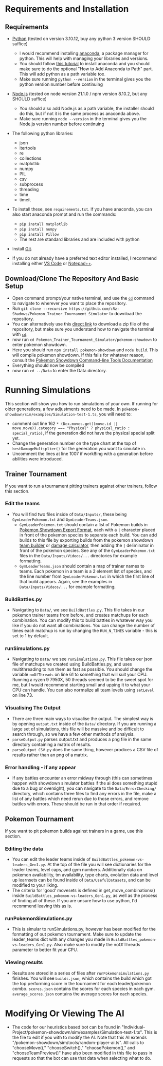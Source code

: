 # Requirements and Installation
## Requirements
* [Python](https://www.python.org/downloads/) (tested on version 3.10.12, buy any python 3 version SHOULD suffice)
    * I would recommend installing [anaconda](https://docs.anaconda.com/free/anaconda/install/windows/), a package manager for python. This will help with managing your libraries and versions.
    * You should follow [this tutorial](https://www.datacamp.com/tutorial/installing-anaconda-windows) to install anaconda and you should make sure to do the optional "How to Add Anaconda to Path" part. This will add python as a path variable too.
    * Make sure running `python --version` in the terminal gives you the python version number before continuing
* [Node.js](https://nodejs.org/en/download) (tested on node version 21.1.0 / npm version 8.10.2, but any SHOULD suffice)
    * You should also add Node.js as a path variable, the installer should do this, but if not it is the same process as anaconda above.
    * Make sure running `node --version` in the terminal gives you the Node.js version number before continuing
* The following python libraries:
    * json
    * itertools
    * re
    * collections
    * matplotlib
    * numpy
    * PIL
    * csv
    * subprocess
    * threading
    * time
    * timeit
* To install these, see `requirements.txt`. If you have anaconda, you can also start anaconda prompt and run the commands:
    * `pip install matplotlib`
    * `pip install numpy`
    * `pip install Pillow`
    * The rest are standard libraries and are included with python

* Install [Git](https://git-scm.com/downloads).

* If you do not already have a preferred text editor installed, I recommend installing either [VS Code](https://code.visualstudio.com/download) or [Notepad++](https://notepad-plus-plus.org/downloads/).

## Download/Clone The Repository And Basic Setup

* Open command prompt/your native terminal, and use the [`cd`](https://www.geeksforgeeks.org/cd-cmd-command/) command to navigate to wherever you want to place the repository.
* Run `git clone --recursive https://github.com/cRz-Shadows/Pokemon_Trainer_Tournament_Simulator` to download the repository.
* You can alternatively use this [direct link](https://github.com/cRz-Shadows/Pokemon_Trainer_Tournament_Simulator/archive/refs/heads/main.zip) to download a zip file of the repository, but make sure you understand how to navigate the terminal with [`cd`](https://www.geeksforgeeks.org/cd-cmd-command/).
* now run `cd Pokemon_Trainer_Tournament_Simulator/pokemon-showdown` to enter pokemon showdown.
* Here you should run `npm install pokemon-showdown` and `node build`. This will compile pokemon showdown. If this fails for whatever reason, consult the [Pokemon Showdown Command-line Tools Documentation](https://github.com/smogon/pokemon-showdown/blob/master/COMMANDLINE.md)
* Everything should now be compiled
* now run `cd ../Data` to enter the Data directory.

# Running Simulations

This section will show you how to run simulations of your own. If running for older generations, a few adjustments need to be made. In `pokemon-showdown/sim/examples/Simulation-test-1.ts`, you will need to:
* comment out line 162 `* (Dex.moves.get((move.id || move.move)).category === "Physical" ? physical_ratio : special_ratio)`, if the generation did not have the physical special split yet.
* Change the generation number on the type chart at the top of `bestDamageMultiplier()` for the generation you want to simulate in. 
* Uncomment the lines at line 1007 if work8ing with a generation before abilities were introduced.

## Trainer Tournament

If you want to run a tournament pitting trainers against other trainers, follow this section.

### Edit the teams
* You will find two files inside of `Data/Inputs/`, these being `GymLeaderPokemon.txt` and `GymLeaderTeams.json`.
    * `GymLeaderPokemon.txt` should contain a list of Pokemon builds in [Pokemon Showdown Export Format](https://github.com/smogon/pokemon-showdown/blob/master/sim/TEAMS.md), each with a `|` character placed in front of the pokemon species to separate each build. You can add builds to this file by exporting builds from the pokemon showdown [team builder](https://play.pokemonshowdown.com/teambuilder) or [damage calculator](https://calc.pokemonshowdown.com/), then adding the `|` deliminator in front of the pokemon species. See any of the `GymLeaderPokemon.txt` files in the `Data/Inputs/Videos/...` directories for example formatting.
    * `GymLeaderTeams.json` should contain a map of trainer names to teams. Each pokemon in a team is a 2 element list of species, and the line number from `GymLeaderPokemon.txt` in which the first line of that build appears. Again, see the examples in `Data/Inputs/Videos/...` for example formatting.

### BuildBattles.py
* Navigating to `Data/`, we see `BuildBattles.py`. This file takes in our pokemon trainer teams from before, and creates matchups for each combination. You can modify this to build battles in whatever way you like if you do not want all combinations. You can change the number of times each matchup is run by changing the `RUN_N_TIMES` variable - this is set to 1 by default.

### runSimulations.py
* Navigating to `Data/` we see `runSimulations.py`. This file takes our json file of matchups we created using BuildBattles.py, and uses multithreading to run them as fast as possible. You should change the variable `noOfThreads` on line 61 to something that will suit your CPU. Running a ryzen 9 7950X, 50 threads seemed to be the sweet spot for me, but I would recommend starting small and upping it to what your CPU can handle. You can also normalize all team levels using `setLevel` on line 73.

### Visualising The Output
* There are three main ways to visualise the output. The simplest way is by opening `output.txt` inside of the `Data/` directory. If you are running a large set of simulations, this file will be massive and be difficult to search through, so we have a few other methods of analysis.
* `parseOutput.py` parses output.txt and produces a png file in the same directory containing a matrix of results.
* `parseOutput_CSV.py` does the same thing, however prodices a CSV file of results rather than an png of a matrix.

### Error handling - if any appear
* If any battles encounter an error midway through (this can sometimes happen with showdown simulator battles if the ai does something stupid due to a bug or oversight), you can navigate to the `Data/ErrorChecking/` directory, which contains three files to find any errors in the file, make a list of any battles which need rerun due to those errors, and remove battles with errors. These should be run in that order if required.

## Pokemon Tournament

If you want to pit pokemon builds against trainers in a game, use this section.

### Editing the data
* You can edit the leader teams inside of `BuildBattles_pokemon-vs-leaders_Gen1.py`. At the top of the file you will see dictionaries for the leader teams, level caps, and gym numbers. Additionally data on pokemon availability, tm availability, type charts, evolution data and level up learnsets can be found inside of `Data/UsefulDatasets`, and can be modified to your liking.
* The criteria for 'good' movesets is defined in get_move_combinations() inside `BuildBattles_pokemon-vs-leaders_Gen1.py`, as well as the process of finding all of these. If you are unsure how to use python, I'd recommend leaving this as is.

### runPokemonSimulations.py
* This is simular to runSimulations.py, however has been modified for the formatting of out pokemon tournament. Make sure to update the leader_teams dict with any changes you made in `BuildBattles_pokemon-vs-leaders_Gen1.py`. Also make sure to modify the noOfThreads parameter to better fit your CPU.

### Viewing results
* Results are stored in a series of files after `runPokemonSimulations.py` finishes. You will see `builds.json`, which contains the build which got the top performing score in the tournament for each leader/pokemon combo. `scores.json` contains the scores for each species in each gym. `average_scores.json` contains the average scores for each species.

# Modifying Or Viewing The AI
* The code for our heuristics based bot can be found in "Individual-Project/pokemon-showdown/sim/examples/Simulation-test-1.ts". This is the file to edit if you with to modify the AI. Note that this AI extends "/pokemon-showdown/sim/tools/random-player-ai.ts". All calls to "chooseMove()," "chooseSwitch()," "choosePokemon()," and "chooseTeamPreview()" have also been modified in this file to pass in requests so that the bot can use that data when selecting what to do.
